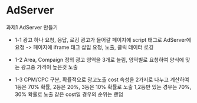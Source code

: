﻿# AdServer
과제1 AdServer 만들기

- 1-1 광고 하나 요청, 응답, 로깅
광고가 들어갈 페이지에 script 태그로 AdServer에 요청 -> 페이지에 iframe 태그 삽입
요청, 노출, 클릭 데이터 로깅

- 1-2 Area, Compaign 정의 
광고 영역을 3개로 늘림, 영역별로 요청하여 양식에 맞는 광고중 가격이 높은것 노출

- 1-3 CPM/CPC 구분, 확률적으로 광고노출
cost 속성을 2가지로 나누고 계산하여 1등은 70% 확률, 2등은 20%, 3등은 10% 확률로 노출
1,2등만 있는 경우는 70%, 30% 확률로 노출
같은 cost일 경우의 순위는 랜덤